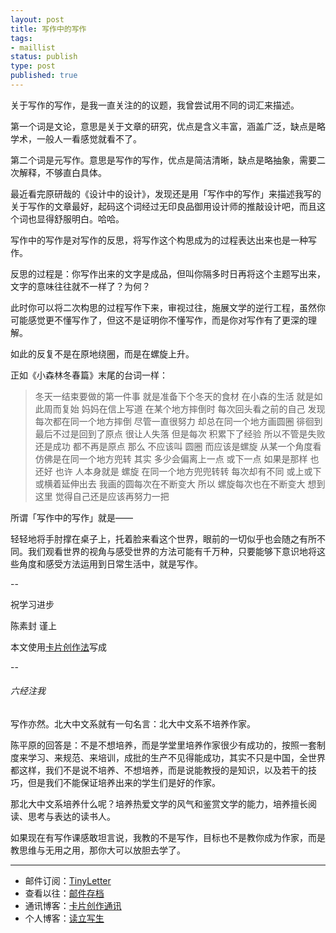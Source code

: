 ```yaml
--- 
layout: post
title: 写作中的写作
tags: 
- maillist
status: publish
type: post
published: true
---
```


关于写作的写作，是我一直关注的的议题，我曾尝试用不同的词汇来描述。

第一个词是文论，意思是关于文章的研究，优点是含义丰富，涵盖广泛，缺点是略学术，一般人一看感觉就看不了。

第二个词是元写作。意思是写作的写作，优点是简洁清晰，缺点是略抽象，需要二次解释，不够直白具体。

最近看完原研哉的《设计中的设计》，发现还是用「写作中的写作」来描述我写的关于写作的文章最好，起码这个词经过无印良品御用设计师的推敲设计吧，而且这个词也显得舒服明白。哈哈。

写作中的写作是对写作的反思，将写作这个构思成为的过程表达出来也是一种写作。

反思的过程是：你写作出来的文字是成品，但叫你隔多时日再将这个主题写出来，文字的意味往往就不一样了？为何？

此时你可以将二次构思的过程写作下来，审视过往，施展文学的逆行工程，虽然你可能感觉更不懂写作了，但这不是证明你不懂写作，而是你对写作有了更深的理解。

如此的反复不是在原地绕圈，而是在螺旋上升。

正如《小森林冬春篇》末尾的台词一样：

> 冬天一结束要做的第一件事
就是准备下个冬天的食材
在小森的生活 就是如此周而复始
妈妈在信上写道
在某个地方摔倒时
每次回头看之前的自己
发现每次都在同一个地方摔倒
尽管一直很努力
却总在同一个地方画圆圈
徘徊到最后不过是回到了原点 很让人失落
但是每次 积累下了经验
所以不管是失败还是成功 都不再是原点
那么 不应该叫 圆圈 而应该是螺旋
从某一个角度看 仿佛是在同一个地方兜转
其实 多少会偏离上一点 或下一点
如果是那样 也还好
也许 人本身就是 螺旋 在同一个地方兜兜转转
每次却有不同 或上或下或横着延伸出去
我画的圆每次在不断变大
所以 螺旋每次也在不断变大
想到这里 觉得自己还是应该再努力一把

所谓「写作中的写作」就是——

轻轻地将手肘撑在桌子上，托着脸来看这个世界，眼前的一切似乎也会随之有所不同。我们观看世界的视角与感受世界的方法可能有千万种，只要能够下意识地将这些角度和感受方法运用到日常生活中，就是写作。

--

祝学习进步

陈素封 谨上

本文使用[卡片创作法](http://cnfeat.com/blog/2016/11/20/NabokovWriteStyle/)写成

--

###### 六经注我

写作亦然。北大中文系就有一句名言：北大中文系不培养作家。

陈平原的回答是：不是不想培养，而是学堂里培养作家很少有成功的，按照一套制度来学习、来规范、来培训，成批的生产不见得能成功，其实不只是中国，全世界都这样，我们不是说不培养、不想培养，而是说能教授的是知识，以及若干的技巧，但是我们不能保证培养出来的学生们是好的作家。

那北大中文系培养什么呢？培养热爱文学的风气和鉴赏文学的能力，培养擅长阅读、思考与表达的读书人。

如果现在有写作课感敢坦言说，我教的不是写作，目标也不是教你成为作家，而是教思维与无用之用，那你大可以放胆去学了。

----

- 邮件订阅：[TinyLetter](http://tinyletter.com/cnfeat) 
- 查看以往：[邮件存档](http://tinyletter.com/CnFeat/archive)
- 通讯博客：[卡片创作通讯](http://mesule.com) 
- 个人博客：[读立写生](http://cnfeat.com)
